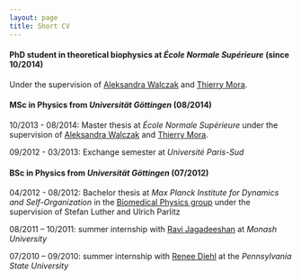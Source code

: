 ```yaml
---
layout: page
title: Short CV
---
```


#### PhD student in theoretical biophysics at *École Normale Supérieure* (since 10/2014)
Under the supervision of [Aleksandra Walczak](http://www.phys.ens.fr/~awalczak/) and [Thierry Mora](http://www.phys.ens.fr/~tmora/).

#### MSc in Physics from *Universität Göttingen* (08/2014)
10/2013 - 08/2014: Master thesis at *École Normale Supérieure* under the supervision of [Aleksandra Walczak](http://www.phys.ens.fr/~awalczak/) and [Thierry Mora](http://www.phys.ens.fr/~tmora/).

09/2012 - 03/2013: Exchange semester at *Université Paris-Sud*

#### BSc in Physics from *Universität Göttingen* (07/2012)
04/2012 - 08/2012: Bachelor thesis at *Max Planck Institute for Dynamics and Self-Organization* in the [Biomedical Physics group](http://bmp.ds.mpg.de/) under the supervision of Stefan Luther and Ulrich Parlitz

08/2011 – 10/2011: summer internship with [Ravi Jagadeeshan](http://users.monash.edu.au/~rprakash/) at *Monash University*

07/2010 – 09/2010: summer internship with [Renee Diehl](http://www.phys.psu.edu/people/rdd2) at the *Pennsylvania State University*
